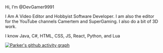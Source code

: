 Hi, I’m @DevGamer9991

I Am A Video Editor and Hobbyist Software Developer. I am also the editor for the YouTube channels Camertem and SuperGaming. I also do a bit of 3D work.

I know Java, C#, HTML, CSS, JS, React, Python, and Lua


[![Parker's github activity graph](https://activity-graph.herokuapp.com/graph?username=DevGamer9991&theme=github)](https://github.com/ashutosh00710/github-readme-activity-graph)
